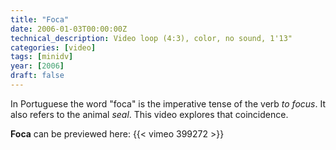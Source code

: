 ```yaml
---
title: "Foca"
date: 2006-01-03T00:00:00Z
technical_description: Video loop (4:3), color, no sound, 1'13"
categories: [video]
tags: [minidv]
year: [2006]
draft: false
---
```


In Portuguese the word "foca" is the imperative tense of the verb _to focus_. It also refers to the animal _seal_. This video explores that coincidence.
<!--more-->

**Foca** can be previewed here:
{{< vimeo 399272 >}}
